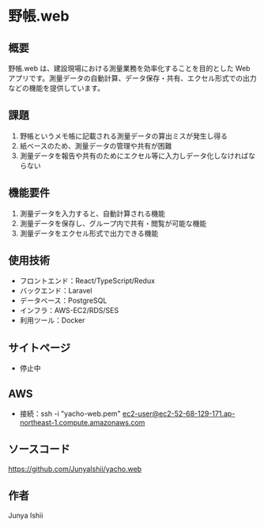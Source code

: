 # 野帳.web

## 概要

野帳.web は、建設現場における測量業務を効率化することを目的とした Web アプリです。測量データの自動計算、データ保存・共有、エクセル形式での出力などの機能を提供しています。

## 課題

1. 野帳というメモ帳に記載される測量データの算出ミスが発生し得る
2. 紙ベースのため、測量データの管理や共有が困難
3. 測量データを報告や共有のためにエクセル等に入力しデータ化しなければならない

## 機能要件

1. 測量データを入力すると、自動計算される機能
2. 測量データを保存し、グループ内で共有・閲覧が可能な機能
3. 測量データをエクセル形式で出力できる機能

## 使用技術

-   フロントエンド：React/TypeScript/Redux
-   バックエンド：Laravel
-   データベース：PostgreSQL
-   インフラ：AWS-EC2/RDS/SES
-   利用ツール：Docker

## サイトページ

-   停止中

## AWS

-   接続：ssh -i "yacho-web.pem" ec2-user@ec2-52-68-129-171.ap-northeast-1.compute.amazonaws.com

## ソースコード

https://github.com/JunyaIshii/yacho.web

## 作者

Junya Ishii
